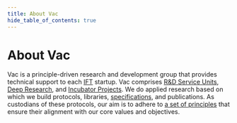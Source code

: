 ```yaml
---
title: About Vac
hide_table_of_contents: true
---
```

# About Vac

Vac is a principle-driven research and development group that provides technical support to each [IFT](https://free.technology/) startup.
Vac comprises [R&D Service Units](/vsus), [Deep Research](/deepresearch), and [Incubator Projects](/vips).
We do applied research based on which we build protocols, libraries, [specifications](https://rfc.vac.dev/), and publications.
As custodians of these protocols, our aim is to adhere to [a set of principles](/principles) that ensure their alignment with our core values and objectives.

